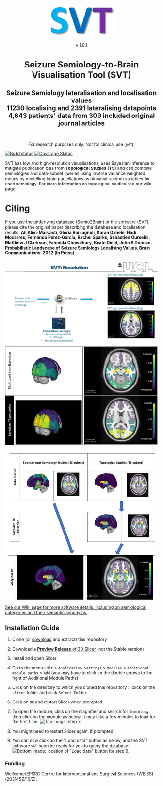 <p align="center">
  <img src="images/SVT%20branding%20purple%20medium%202.png">
</p>
<p align="center"> v 1.8.1 </p> 

<h1 align="center"> Seizure Semiology-to-Brain Visualisation Tool (SVT) </h1>


  
<h2 align="center"> Seizure Semiology lateralisation and localisation values
  <br> 11230 localising and 2391 lateralising datapoints
  <br> 4,643 patients' data from 309 included original journal articles
  </h2>
</h2>  

<br>  
<p align="center"> For research purposes only. Not for clinical use (yet).


[![Build status](https://img.shields.io/travis/thenineteen/Semiology-Visualisation-Tool/master.svg?label=Travis%20CI%20build&logo=travis)](https://travis-ci.org/thenineteen/Semiology-Visualisation-Tool)  [![Coverage Status](https://coveralls.io/repos/github/thenineteen/Semiology-Visualisation-Tool/badge.svg?branch=master)](https://coveralls.io/github/thenineteen/Semiology-Visualisation-Tool?branch=master)



SVT has low and high-resolution visualisations, uses Bayesian inference to mitigate publication bias from **Topological Studies (TS)** and can combine semiologies and data-subset queries using inverse variance weighted means by modelling brain parcellations as binomial random variables for each semiology. For more information on topological studies see our wiki page. 

# Citing
If you use the underlying database (Semio2Brain) or the software (SVT), please cite the original paper describing the database and localisation results:
**Ali Alim-Marvasti, Gloria Romagnoli, Karan Dahele, Hadi Modarres, Fernando Pérez-García, Rachel Sparks, Sebastien Ourselin, Matthew J Clarkson, Fahmida Chowdhury, Beate Diehl, John S Duncan. Probabilistic Landscape of Seizure Semiology Localising Values. Brain Communications. 2022 (In Press)**

<img src="https://github.com/thenineteen/Semiology-Visualisation-Tool/blob/master/images/GOSH%20April%202021.png">




<img src="https://github.com/thenineteen/Semiology-Visualisation-Tool/blob/master/images/GOSH%20April%202021%202.png">
<br>



<img src="https://github.com/thenineteen/Semiology-Visualisation-Tool/blob/master/images/GOSH%20April%202021%203.png">





[See our Wiki page for more software details, including on semiological categories and their semantic synonyms.](https://github.com/thenineteen/Semiology-Visualisation-Tool/wiki)



## Installation Guide
1. Clone (or [download](https://github.com/thenineteen/Semiology-Visualisation-Tool/archive/master.zip) and extract) this repository
2. Download a [**Preview Release** of 3D Slicer](https://download.slicer.org/) (not the Stable version)
3. Install and open Slicer
4. Go to the menu `Edit` > `Application Settings` > `Modules` > `Additional module paths` > `Add` (you may have to click on the double arrows to the right of Additional Module Paths)
5. Click on the directory to which you cloned this repository > click on the `slicer` folder and click `Select Folder`
6. Click on `OK` and restart Slicer when prompted
7. To open the module, click on the magnifier and search for `Semiology`, then click on the module as below.
It may take a few minutes to load for the first time.
![Top image: step 7.](https://github.com/thenineteen/Semiology-Visualisation-Tool/blob/master/images/instructions.jpg)

8. You might need to restart Slicer again, if prompted
9. You can now click on the "Load data" button as below, and the SVT software will soon be ready for you to query the database:
![Bottom image: location of "Load data" button for step 9.](https://github.com/thenineteen/Semiology-Visualisation-Tool/blob/master/images/instructions2.jpg)

### Funding
Wellcome/EPSRC Centre for Interventional and Surgical Sciences (WEISS) (203145Z/16/Z).
